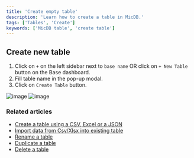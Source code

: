 ```yaml
---
title: 'Create empty table'
description: 'Learn how to create a table in MicDB.'
tags: ['Tables', 'Create']
keywords: ['MicDB table', 'create table']
---
```


## Create new table
1. Click on `+` on the left sidebar next to `base name` OR click on `+ New Table` button on the Base dashboard.
2. Fill table name in the pop-up modal.
3. Click on `Create Table` button.

![image](/img/v2/table/table-create-1.png)
![image](/img/v2/table/table-create-2.png)


### Related articles
- [Create a table using a CSV, Excel or a JSON](/tables/create-table-via-import)
- [Import data from Csv/Xlsx into existing table](/tables/import-data-into-existing-table)
- [Rename a table](/tables/actions-on-table#rename-table)
- [Duplicate a table](/tables/actions-on-table#duplicate-table)
- [Delete a table](/tables/actions-on-table#delete-table)




